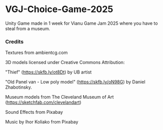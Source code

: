 # VGJ-Choice-Game-2025
Unity Game made in 1 week for Vianu Game Jam 2025 where you have to steal from a museum.


### Credits

Textures from ambientcg.com

3D models licensed under Creative Commons Attribution:

"Thief" (https://skfb.ly/ot8Dt) by UB artist

"Old Panel van - Low poly model" (https://skfb.ly/oN98G) by Daniel Zhabotinsky.

Museum models from The Cleveland Museum of Art (https://sketchfab.com/clevelandart)

Sound Effects from Pixabay

Music by Ihor Koliako from Pixabay
